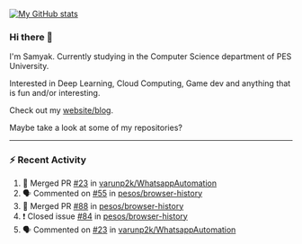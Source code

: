 [![My GitHub stats](https://github-readme-stats.vercel.app/api?username=Samyak2&count_private=true&show_icons=true&theme=gruvbox)](https://github.com/anuraghazra/github-readme-stats)

### Hi there 👋

I'm Samyak. Currently studying in the Computer Science department of PES University.

Interested in Deep Learning, Cloud Computing, Game dev and anything that is fun and/or interesting.

Check out my [website/blog](https://samyak2.github.io/).

Maybe take a look at some of my repositories?

---

### :zap: Recent Activity

<!--START_SECTION:activity-->
1. 🎉 Merged PR [#23](https://github.com/varunp2k/WhatsappAutomation/pull/23) in [varunp2k/WhatsappAutomation](https://github.com/varunp2k/WhatsappAutomation)
2. 🗣 Commented on [#55](https://github.com/pesos/browser-history/issues/55) in [pesos/browser-history](https://github.com/pesos/browser-history)
3. 🎉 Merged PR [#88](https://github.com/pesos/browser-history/pull/88) in [pesos/browser-history](https://github.com/pesos/browser-history)
4. ❗️ Closed issue [#84](https://github.com/pesos/browser-history/issues/84) in [pesos/browser-history](https://github.com/pesos/browser-history)
5. 🗣 Commented on [#23](https://github.com/varunp2k/WhatsappAutomation/issues/23) in [varunp2k/WhatsappAutomation](https://github.com/varunp2k/WhatsappAutomation)
<!--END_SECTION:activity-->
